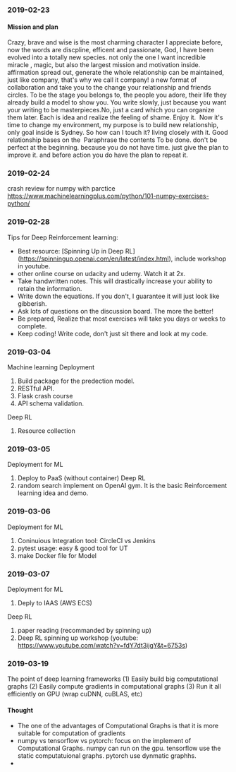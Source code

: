 ### 2019-02-23
#### Mission and plan
Crazy, brave and wise is the most charming character I appreciate before, now the words are discpline, efficent and passionate, God, I have been evolved into a totally new species. not only the one I want incredible miracle , magic, but also the largest mission and motivation inside. affirmation spread out, generate the whole
relationship can be maintained, just like company, that's why we call it company! a new format of collaboration and take you to the change your relationship and friends circles. To be the stage you belongs to, the people you adore, their life they already build a model to show you.
You write slowly, just because you want your writing to be masterpieces.No, just a card which you can organize them later. Each is idea and realize the feeling of shame. Enjoy it. 
Now it's time to change my environment, my purpose is to build new relationship, only goal inside is Sydney. So how can I touch it? living closely with it. Good relationship bases on the 
Paraphrase the contents To be done. don't be perfect at the beginning. because you do not have time. just give the plan to improve it. and before action you do have the plan to repeat it.

### 2019-02-24
crash review for numpy with parctice
https://www.machinelearningplus.com/python/101-numpy-exercises-python/


### 2019-02-28
Tips for Deep Reinforcement learning:
- Best resource: [Spinning Up in Deep RL] (https://spinningup.openai.com/en/latest/index.html), include workshop in youtube.
- other online course on udacity and udemy.     Watch it at 2x.
- Take handwritten notes. This will drastically increase your ability to retain the information.
- Write down the equations. If you don't, I guarantee it will just look like gibberish.
- Ask lots of questions on the discussion board. The more the better!
- Be prepared, Realize that most exercises will take you days or weeks to complete.
- Keep coding! Write code, don't just sit there and look at my code.

### 2019-03-04
Machine learning Deployment
1. Build package for the predection model.
2. RESTful API.
3. Flask crash course 
4. API schema validation. 

Deep RL
1. Resource collection


### 2019-03-05
Deployment for ML
1. Deploy to PaaS (without container)
Deep RL 
1. random search implement on OpenAI gym.  It is the basic Reinforcement learning idea and demo.



### 2019-03-06
Deployment for ML
1. Coninuious Integration tool: CircleCI vs Jenkins
2. pytest usage: easy & good tool for UT
3. make Docker  file for Model


### 2019-03-07
Deployment for ML
1. Deply to IAAS (AWS ECS)

Deep RL
1. paper reading  (recommanded by spinning up)
2. Deep RL spinning up workshop (youtube: https://www.youtube.com/watch?v=fdY7dt3ijgY&t=6753s)


### 2019-03-19
The point of deep learning frameworks
(1) Easily build big computational graphs
(2) Easily compute gradients in computational graphs
(3) Run it all efficiently on GPU (wrap cuDNN, cuBLAS, etc)


#### Thought 
- The one of the advantages of Computational Graphs is that it is more suitable for computation of gradients
- numpy vs tensorflow vs pytorch:  focus on the implement of Computational Graphs.
numpy can run on the gpu.  tensorflow use the static computatuional graphs. pytorch use dynmatic graphhs.
- 

